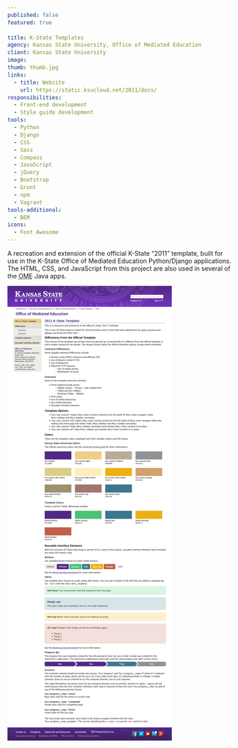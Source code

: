 ```yaml
---
published: false
featured: true

title: K-State Templates
agency: Kansas State University, Office of Mediated Education
client: Kansas State University
image:
thumb: thumb.jpg
links:
  - title: Website
    url: https://static.ksucloud.net/2011/docs/
responsibilities:
  - Front-end development
  - Style guide development
tools:
  - Python
  - Django
  - CSS
  - Sass
  - Compass
  - JavaScript
  - jQuery
  - Bootstrap
  - Grunt
  - npm
  - Vagrant
tools-additional:
  - BEM
icons:
  - Font Awesome
---
```


A recreation and extension of the official K-State “2011” template, built for use in the K-State Office of Mediated Education Python/Django applications. The HTML, CSS, and JavaScript from this project are also used in several of the <abbr title="Office of Mediated Education">OME</abbr> Java apps.

<div class="project-img">
  <img src="image.png" alt="K-State Templates screenshot">
</div>
